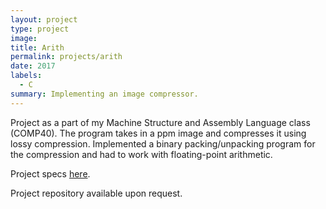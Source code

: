 ```yaml
---
layout: project
type: project
image:
title: Arith
permalink: projects/arith
date: 2017
labels:
  - C
summary: Implementing an image compressor.
---
```


Project as a part of my Machine Structure and Assembly Language class (COMP40). The program takes in a ppm image and compresses it using lossy compression. Implemented a binary packing/unpacking program for the compression and had to work with floating-point arithmetic.

Project specs [here](https://www.cs.tufts.edu/comp/40/homework/arith.pdf).

<i class="large github icon "></i>Project repository available upon request.
